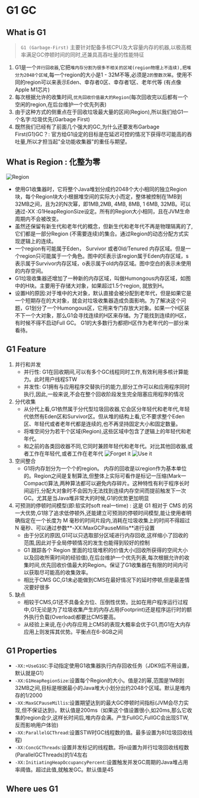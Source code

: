 # G1 GC

## What is G1

> `G1 (Garbage-First)` 主要针对配备多核CPU及大容量内存的机器,以极高概率满足GC停顿时间的同时,还兼具高吞吐量的性能特征

1. G1是一个`并行回收器`,它把`堆内存分割为很多不相关的区域(region物理上不连续),把堆分为2048个区域`,每一个region的大小是1 - 32M不等,必须是`2的整数次幂`。使用不同的region可以来表示Eden、幸存者0区、幸存者1区、老年代等 (有点像Apple M1芯片)
2. 每次根据允许的收集时间,`优先回收价值最大的Region`(每次回收完以后都有一个空闲的region,在后台维护一个优先列表)
3. 由于这种方式的侧重点在于回收垃圾最大量的区间(Region),所以我们给G1一个名字:垃圾优先(Garbage First)
4. 既然我们已经有了前面几个强大的GC,为什么还要发布Garbage First(G1)GC？: 官方给G1设定的目标是在延迟可控的情况下获得尽可能高的吞吐量,所以才担当起"全功能收集器"的重任与期望。

## What is Region : 化整为零

![Region](https://p3-juejin.byteimg.com/tos-cn-i-k3u1fbpfcp/00269e5e4dcf463da7ff2eb0b8368fc3~tplv-k3u1fbpfcp-zoom-in-crop-mark:1512:0:0:0.awebp)

- 使用G1收集器时，它将整个Java堆划分成约2048个大小相同的独立Region块，每个Region块大小根据堆空间的实际大小而定，整体被控制在1MB到32MB之间，且为2的N次幂，即1MB,2MB, 4MB, 8MB, 1 6MB, 32MB。可以通过-XX :G1HeapRegionSize设定。所有的Region大小相同，且在JVM生命周期内不会被改变。
- 虽然还保留有新生代和老年代的概念，但新生代和老年代不再是物理隔离的了,它们都是一部分Region (不需要连续)的集合。通过Region的动态分配方式实现逻辑上的连续。
- 一个region有可能属于Eden， Survivor 或者0ld/Tenured 内存区域。但是一个region只可能属于一个角色。图中的E表示该region属于Eden内存区域，s表示属于Survivor内存区域，o表示属于old内存区域。图中空白的表示未使用的内存空间。
- G1垃圾收集器还增加了一种新的内存区域，叫做Humongous内存区域，如图中的H块。主要用于存储大对象，如果超过1.5个region, 就放到H。
- 设置H的原因:对于堆中的大对象，默认直接会被分配到老年代，但是如果它是一个短期存在的大对象，就会对垃圾收集器造成负面影响。为了解决这个问题，G1划分了一个Humongous区，它用来专门存放大对象。如果一个H区装不下一个大对象，那么G1会寻找连续的H区来存储。为了能找到连续的H区，有时候不得不启动Full GC。 G1的大多数行为都把H区作为老年代的一部分来看待。

## G1 Feature

1. 并行和并发
   - 并行性: G1在回收期间,可以有多个GC线程同时工作,有效利用多核计算能力。此时用户线程STW
   - 并发性: G1拥有与应用程序交替执行的能力,部分工作可以和应用程序同时执行,因此,一般来说,不会在整个回收阶段发生完全阻塞应用程序的情况
2. 分代收集
   - 从分代上看,G1依然属于分代型垃圾回收器,它会区分年轻代和老年代,年轻代依然有Eden区和Survivor区。但从堆的结构上看,它不要求整个Eden区、年轻代或者老年代都是连续的,也不再坚持固定大小和固定数量。
   - 将堆空间分为若干个区域(Region),这些区域中包含了逻辑上的年轻代和老年代。
   - 和之前的各类回收器不同,它同时兼顾年轻代和老年代。对比其他回收器,或者工作在年轻代,或者工作在老年代
    ![Forget it](https://p3-juejin.byteimg.com/tos-cn-i-k3u1fbpfcp/c5330761237444d7aec5982d9a66e62f~tplv-k3u1fbpfcp-zoom-in-crop-mark:1512:0:0:0.awebp)
    ![Use it](https://p3-juejin.byteimg.com/tos-cn-i-k3u1fbpfcp/d59f816eba634158a0a5aaf21000261d~tplv-k3u1fbpfcp-zoom-in-crop-mark:1512:0:0:0.awebp)
3. 空间整合
   - G1将内存划分为一个个的region。 内存的回收是以region作为基本单位的。Region之间是复制算法,但整体上实际可看作是标记一压缩(Mark一Compact)算法,两种算法都可以避免内存碎片。这种特性有利于程序长时间运行,分配大对象时不会因为无法找到连续内存空间而提前触发下一次GC。尤其是当Java堆非常大的时候,G1的优势更加明显
4. 可预测的停顿时间模型(即:软实时soft real一time) : 这是 G1 相对于 CMS 的另一大优势,G1除了追求低停顿外,还能建立可预测的停顿时间模型,能让使用者明确指定在一个长度为 M 毫秒的时间片段内,消耗在垃圾收集上的时间不得超过 N 毫秒、可以通过参数**-XX:MaxGCPauseMillis**进行设置
   - 由于分区的原因,G1可以只选取部分区域进行内存回收,这样缩小了回收的范围,因此对于全局停顿情况的发生也能得到较好的控制
   - G1 跟踪各个 Region 里面的垃圾堆积的价值大小(回收所获得的空间大小以及回收所需时间的经验值),在后台维护一个优先列表,每次根据允许的收集时间,优先回收价值最大的Region。保证了G1收集器在有限的时间内可以获取尽可能高的收集效率。
   - 相比于CMS GC,G1未必能做到CMS在最好情况下的延时停顿,但是最差情况要好很多
5. 缺点
   - 相较于CMS,G1还不具备全方位、压倒性优势。比如在用户程序运行过程中,G1无论是为了垃圾收集产生的内存占用(Footprint)还是程序运行时的额外执行负载(Overload)都要比CMS要高。
   - 从经验上来说,在小内存应用上CMS的表现大概率会优于G1,而G1在大内存应用上则发挥其优势。平衡点在6-8GB之间

## G1 Properties

- `-XX:+UseG1GC`:手动指定使用G1收集器执行内存回收任务（JDK9后不用设置，默认就是G1）
- `-XX:G1HeapRegionSize`:设置每个Region的大小。值是2的幂,范围是1MB到32MB之间,目标是根据最小的Java堆大小划分出约2048个区域。默认是堆内存的1/2000
- `-XX:MaxGCPauseMillis`:设置期望达到的最大GC停顿时间指标(JVM会尽力实现,但不保证达到)。默认值是200ms（如果这个值设置很小,如20ms,那么它收集的region会少,这样长时间后,堆内存会满。产生FullGC,FullGC会出现STW,反而影响用户体验)
- `-XX:ParallelGCThread`:设置STW时GC线程数的值。最多设置为8(垃圾回收线程)
- `-XX:ConcGCThreads`:设置并发标记的线程数。将n设置为并行垃圾回收线程数(ParallelGCThreads)的1/4左右
- `-XX:InitiatingHeapOccupancyPercent`:设置触发并发GC周期的Java堆占用率阈值。超过此值,就触发GC。默认值是45

## Where ues G1

